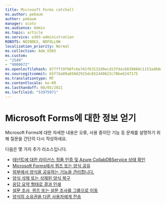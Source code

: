```yaml
---
title: Microsoft Forms catchall
ms.author: pebaum
author: pebaum
manager: scotv
ms.audience: Admin
ms.topic: article
ms.service: o365-administration
ROBOTS: NOINDEX, NOFOLLOW
localization_priority: Normal
ms.collection: Adm_O365
ms.custom:
- "2549"
- "9000672"
ms.openlocfilehash: 877ff19f68fc6e741f63132d9ecd23fdac6839884c1153ad60dd2ec6f0b6adc6
ms.sourcegitcommit: b5f7da89a650d2915dc652449623c78be6247175
ms.translationtype: MT
ms.contentlocale: ko-KR
ms.lasthandoff: 08/05/2021
ms.locfileid: "53975971"
---
```

# <a name="get-information-about-microsoft-forms"></a>Microsoft Forms에 대한 정보 얻기

Microsoft Forms에 대한 자세한 내용은 오류, 사용 중이던 기능 등 문제를 설명하기 위해 질문을 간단히 다시 작성하세요. 

다음은 몇 가지 추가 리소스입니다.

- [테넌트에 대한 라이선스 정품 인증 및 Azure CollabDBService 상태 확인](https://support.office.com/article/Turn-off-or-turn-on-Microsoft-Forms-8dcbf3ab-f2d6-459a-b8be-8d9892132a43)
- [Microsoft Forms에서 퀴즈 또는 양식 공유](https://support.office.com/article/Share-a-form-to-collaborate-d5bb5cf0-8401-4c15-bb8c-8e108cd7e69b)
- [외부에서 양식을 공유하는 기능을 관리합니다.](https://support.office.com/article/set-up-microsoft-forms-cc52287a-4550-464d-9a1b-457bf9df2240?#PickTab=Configure)
- [양식 삭제 또는 삭제된 양식 복구](https://support.office.com/article/Delete-a-form-2207e468-ce1b-4c4a-a256-caf631d87af0)
- [응답 요약 형태로 결과 인쇄](https://support.office.com/article/Print-a-form-22100b98-ba3c-41c1-9513-f76caca664fc)
- [설문 조사, 퀴즈 또는 설문 조사를 그룹으로 이동](https://support.office.com/article/Transfer-ownership-of-a-form-921a6361-a4e5-44ea-bce9-c4ed63aa54b4)
- [양식의 소유권을 다른 사용자에게 전송](https://support.office.com/article/Transfer-ownership-of-a-form-921a6361-a4e5-44ea-bce9-c4ed63aa54b4)